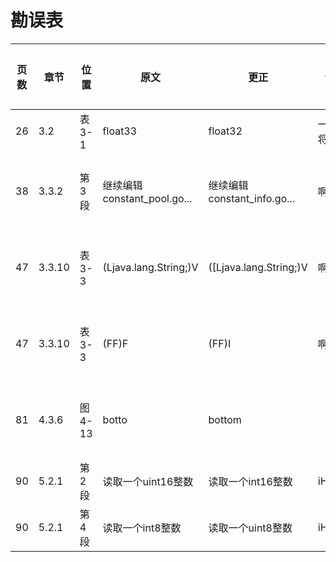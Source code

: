 # 勘误表

页数  | 章节   | 位置    | 原文                        | 更正                         | 读者         | 更正版次
----- | ------ | ------- | --------------------------- | ---------------------------- | ------------ | ---------
26    | 3.2    | 表3-1   | float33                     | float32                      | 一切都将尘封 | 
38    | 3.3.2  | 第3段   | 继续编辑constant_pool.go... | 继续编辑constant_info.go...  | 啊乐         | 第2次印刷
47    | 3.3.10 | 表3-3   | (Ljava.lang.String;)V       | ([Ljava.lang.String;)V       | 啊乐         | 第2次印刷
47    | 3.3.10 | 表3-3   | (FF)F                       | (FF)I                        | 啊乐         | 第2次印刷
81    | 4.3.6  | 图4-13  | botto                       | bottom                       |              | 第2次印刷
90    | 5.2.1  | 第2段   | 读取一个uint16整数          | 读取一个int16整数            | iHge2k       | 
90    | 5.2.1  | 第4段   | 读取一个int8整数            | 读取一个uint8整数            | iHge2k       | 
